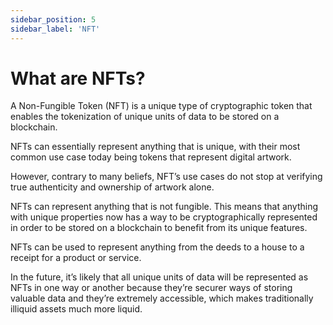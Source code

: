 ```yaml
---
sidebar_position: 5
sidebar_label: 'NFT'
---
```


# What are NFTs?

A Non-Fungible Token (NFT) is a unique type of cryptographic token that enables the tokenization of unique units of data to be stored on a blockchain.

NFTs can essentially represent anything that is unique, with their most common use case today being tokens that represent digital artwork.

However, contrary to many beliefs, NFT’s use cases do not stop at verifying true authenticity and ownership of artwork alone.

NFTs can represent anything that is not fungible. This means that anything with unique properties now has a way to be cryptographically represented in order to be stored on a blockchain to benefit from its unique features.

NFTs can be used to represent anything from the deeds to a house to a receipt for a product or service.

In the future, it’s likely that all unique units of data will be represented as NFTs in one way or another because they’re securer ways of storing valuable data and they’re extremely accessible, which makes traditionally illiquid assets much more liquid.
